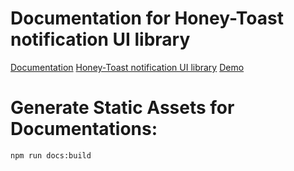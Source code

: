 # Documentation for Honey-Toast notification UI library

[Documentation](https://rbrahul.github.io/honey-toast-doc)
[Honey-Toast notification UI library](https://github.com/rbrahul/honey-toast)
[Demo](https://rbrahul.github.io/honey-toast)



# Generate Static Assets for Documentations:

```sh
npm run docs:build  
```
